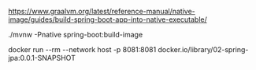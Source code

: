 https://www.graalvm.org/latest/reference-manual/native-image/guides/build-spring-boot-app-into-native-executable/



./mvnw -Pnative spring-boot:build-image

docker run --rm --network host -p 8081:8081 docker.io/library/02-spring-jpa:0.0.1-SNAPSHOT